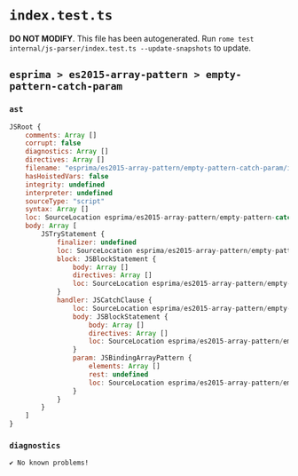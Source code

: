 # `index.test.ts`

**DO NOT MODIFY**. This file has been autogenerated. Run `rome test internal/js-parser/index.test.ts --update-snapshots` to update.

## `esprima > es2015-array-pattern > empty-pattern-catch-param`

### `ast`

```javascript
JSRoot {
	comments: Array []
	corrupt: false
	diagnostics: Array []
	directives: Array []
	filename: "esprima/es2015-array-pattern/empty-pattern-catch-param/input.js"
	hasHoistedVars: false
	integrity: undefined
	interpreter: undefined
	sourceType: "script"
	syntax: Array []
	loc: SourceLocation esprima/es2015-array-pattern/empty-pattern-catch-param/input.js 1:0-2:0
	body: Array [
		JSTryStatement {
			finalizer: undefined
			loc: SourceLocation esprima/es2015-array-pattern/empty-pattern-catch-param/input.js 1:0-1:21
			block: JSBlockStatement {
				body: Array []
				directives: Array []
				loc: SourceLocation esprima/es2015-array-pattern/empty-pattern-catch-param/input.js 1:4-1:7
			}
			handler: JSCatchClause {
				loc: SourceLocation esprima/es2015-array-pattern/empty-pattern-catch-param/input.js 1:8-1:21
				body: JSBlockStatement {
					body: Array []
					directives: Array []
					loc: SourceLocation esprima/es2015-array-pattern/empty-pattern-catch-param/input.js 1:19-1:21
				}
				param: JSBindingArrayPattern {
					elements: Array []
					rest: undefined
					loc: SourceLocation esprima/es2015-array-pattern/empty-pattern-catch-param/input.js 1:15-1:17
				}
			}
		}
	]
}
```

### `diagnostics`

```
✔ No known problems!

```
